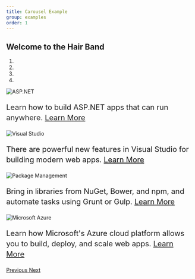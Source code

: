 ```yaml
---
title: Carousel Example
group: examples
order: 1
---
```

<link rel="stylesheet" href="{{lib_folder}}/bootstrap-touch-carousel/css/bootstrap-touch-carousel.css" />
<style type="text/css">       
    
    /* Carousel  */
    .carousel-caption {
        z-index: 10 !important;
    }

        .carousel-caption p {
            font-size: 20px;
            line-height: 1.4;
        }

    @media (min-width: 768px) {
        .carousel-caption {
            z-index: 10 !important;
        }
    }

</style>

## Welcome to the Hair Band
<div id="myCarousel" class="carousel slide" data-ride="carousel" data-interval="6000">
    <ol class="carousel-indicators">
        <li data-target="#myCarousel" data-slide-to="0" class="active"></li>
        <li data-target="#myCarousel" data-slide-to="1"></li>
        <li data-target="#myCarousel" data-slide-to="2"></li>
        <li data-target="#myCarousel" data-slide-to="3"></li>
    </ol>
    <div class="carousel-inner" role="listbox">
        <div class="item active">
            <img src="{{images_folder}}/ASP-NET-Banners-01.png" alt="ASP.NET" class="img-responsive">
            <div class="container">
                <div class="carousel-caption">
                    <p>
                        Learn how to build ASP.NET apps that can run anywhere.
                        <a class="btn btn-default btn-default" href="http://go.microsoft.com/fwlink/?LinkID=525028&clcid=0x409">
                            Learn More
                        </a>
                    </p>
                </div>
            </div>
        </div>
        <div class="item">
            <img src="{{images_folder}}/Banner-02-VS.png" alt="Visual Studio" class="img-responsive">
            <div class="container">
                <div class="carousel-caption">
                    <p>
                        There are powerful new features in Visual Studio for building modern web apps.
                        <a class="btn btn-default btn-default" href="http://go.microsoft.com/fwlink/?LinkID=525030&clcid=0x409">
                            Learn More
                        </a>
                    </p>
                </div>
            </div>
        </div>
        <div class="item">
            <img src="{{images_folder}}/ASP-NET-Banners-02.png" alt="Package Management" class="img-responsive">
            <div class="container">
                <div class="carousel-caption">
                    <p>
                        Bring in libraries from NuGet, Bower, and npm, and automate tasks using Grunt or Gulp.
                        <a class="btn btn-default btn-default" href="http://go.microsoft.com/fwlink/?LinkID=525029&clcid=0x409">
                            Learn More
                        </a>
                    </p>
                </div>
            </div>
        </div>
        <div class="item">
            <img src="{{images_folder}}/Banner-01-Azure.png" alt="Microsoft Azure" class="img-responsive">
            <div class="container">
                <div class="carousel-caption">
                    <p>
                        Learn how Microsoft's Azure cloud platform allows you to build, deploy, and scale web apps.
                        <a class="btn btn-default btn-default" href="http://go.microsoft.com/fwlink/?LinkID=525027&clcid=0x409">
                            Learn More
                        </a>
                    </p>
                </div>
            </div>
        </div>
    </div>

  <a class="left carousel-control" href="#myCarousel" role="button" data-slide="prev">
    <span class="glyphicon glyphicon-chevron-left" aria-hidden="true"></span>
    <span class="sr-only">Previous</span>
  </a>
  <a class="right carousel-control" href="#myCarousel" role="button" data-slide="next">
    <span class="glyphicon glyphicon-chevron-right" aria-hidden="true"></span>
    <span class="sr-only">Next</span>
  </a>

</div>
<script src="{{lib_folder}}/bootstrap-touch-carousel/js/bootstrap-touch-carousel.js"></script>